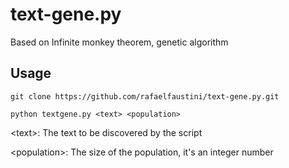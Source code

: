 # text-gene.py
Based on Infinite monkey theorem, genetic algorithm

## Usage
```git clone https://github.com/rafaelfaustini/text-gene.py.git```

```python textgene.py <text> <population>```

<text\>: The text to be discovered by the script

<population\>: The size of the population, it's an integer number
